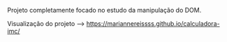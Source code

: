Projeto completamente focado no estudo da manipulação do DOM.

Visualização do projeto --> https://mariannereissss.github.io/calculadora-imc/
